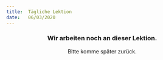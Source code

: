 ```yaml
---
title:  Tägliche Lektion
date:   06/03/2020
---
```


### <center>Wir arbeiten noch an dieser Lektion.</center>
<center>Bitte komme später zurück.</center>